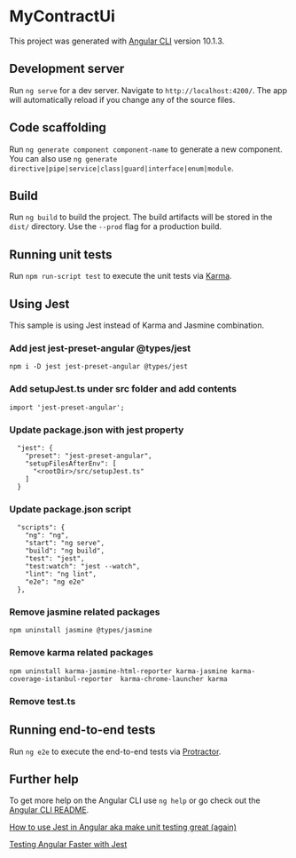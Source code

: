# MyContractUi

This project was generated with [Angular CLI](https://github.com/angular/angular-cli) version 10.1.3.

## Development server

Run `ng serve` for a dev server. Navigate to `http://localhost:4200/`. The app will automatically reload if you change any of the source files.

## Code scaffolding

Run `ng generate component component-name` to generate a new component. You can also use `ng generate directive|pipe|service|class|guard|interface|enum|module`.

## Build

Run `ng build` to build the project. The build artifacts will be stored in the `dist/` directory. Use the `--prod` flag for a production build.

## Running unit tests

Run `npm run-script test` to execute the unit tests via [Karma](https://karma-runner.github.io).

## Using Jest
This sample is using Jest instead of Karma and Jasmine combination.

### Add jest jest-preset-angular @types/jest
```console
npm i -D jest jest-preset-angular @types/jest
```

### Add setupJest.ts under src folder and add contents
```console
import 'jest-preset-angular';
```

### Update package.json with jest property

```console
  "jest": {
    "preset": "jest-preset-angular",
    "setupFilesAfterEnv": [
      "<rootDir>/src/setupJest.ts"
    ]
  }
```

### Update package.json script

```console
  "scripts": {
    "ng": "ng",
    "start": "ng serve",
    "build": "ng build",
    "test": "jest",
    "test:watch": "jest --watch",
    "lint": "ng lint",
    "e2e": "ng e2e"
  },
```

### Remove jasmine related packages

```console
npm uninstall jasmine @types/jasmine
```

### Remove karma related packages

```console
npm uninstall karma-jasmine-html-reporter karma-jasmine karma-coverage-istanbul-reporter  karma-chrome-launcher karma
```

### Remove test.ts

## Running end-to-end tests

Run `ng e2e` to execute the end-to-end tests via [Protractor](http://www.protractortest.org/).

## Further help

To get more help on the Angular CLI use `ng help` or go check out the [Angular CLI README](https://github.com/angular/angular-cli/blob/master/README.md).

[How to use Jest in Angular aka make unit testing great (again)](https://itnext.io/how-to-use-jest-in-angular-aka-make-unit-testing-great-again-e4be2d2e92d1)

[Testing Angular Faster with Jest](https://www.xfive.co/blog/testing-angular-faster-jest/)
